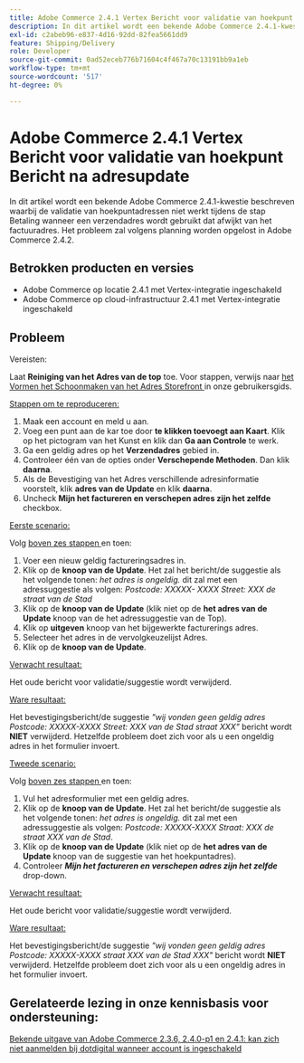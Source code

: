 ```yaml
---
title: Adobe Commerce 2.4.1 Vertex Bericht voor validatie van hoekpunt Bericht na adresupdate
description: In dit artikel wordt een bekende Adobe Commerce 2.4.1-kwestie beschreven waarbij de validatie van hoekpuntadressen niet werkt tijdens de stap Betaling wanneer een verzendadres wordt gebruikt dat afwijkt van het factuuradres. Het probleem zal volgens planning worden opgelost in Adobe Commerce 2.4.2.
exl-id: c2abeb96-e837-4d16-92dd-82fea5661dd9
feature: Shipping/Delivery
role: Developer
source-git-commit: 0ad52eceb776b71604c4f467a70c13191bb9a1eb
workflow-type: tm+mt
source-wordcount: '517'
ht-degree: 0%

---
```


# Adobe Commerce 2.4.1 Vertex Bericht voor validatie van hoekpunt Bericht na adresupdate

In dit artikel wordt een bekende Adobe Commerce 2.4.1-kwestie beschreven waarbij de validatie van hoekpuntadressen niet werkt tijdens de stap Betaling wanneer een verzendadres wordt gebruikt dat afwijkt van het factuuradres. Het probleem zal volgens planning worden opgelost in Adobe Commerce 2.4.2.

## Betrokken producten en versies

* Adobe Commerce op locatie 2.4.1 met Vertex-integratie ingeschakeld
* Adobe Commerce op cloud-infrastructuur 2.4.1 met Vertex-integratie ingeschakeld

## Probleem

Vereisten:

Laat **Reiniging van het Adres van de top** toe. Voor stappen, verwijs naar [ het Vormen het Schoonmaken van het Adres Storefront ](https://experienceleague.adobe.com/docs/commerce-knowledge-base/kb/troubleshooting/miscellaneous/vertex-address-cleansing-different-addresses-not-allowed.html) in onze gebruikersgids.

<u> Stappen om te reproduceren:</u>

1. Maak een account en meld u aan.
1. Voeg een punt aan de kar toe door **te klikken toevoegt aan Kaart**. Klik op het pictogram van het Kunst en klik dan **Ga aan Controle** te werk.
1. Ga een geldig adres op het **Verzendadres** gebied in.
1. Controleer één van de opties onder **Verschepende Methoden**. Dan klik **daarna**.
1. Als de Bevestiging van het Adres verschillende adresinformatie voorstelt, klik **adres van de Update** en klik **daarna**.
1. Uncheck **Mijn het factureren en verschepen adres zijn het zelfde** checkbox.

<u> Eerste scenario:</u>

Volg [ boven zes stappen ](/help/troubleshooting/miscellaneous/magento-2-4-1-vertex-address-validation-message-post-address-update.md#first_sixth) en toen:

1. Voer een nieuw geldig factureringsadres in.
1. Klik op de **knoop van de Update**. Het zal het bericht/de suggestie als het volgende tonen: *het adres is ongeldig.* dit zal met een adressuggestie als volgen: *Postcode: XXXXX- XXXX Street: XXX de straat van de Stad*
1. Klik op de **knoop van de Update** (klik niet op de **het adres van de Update** knoop van de het adressuggestie van de Top).
1. Klik op **uitgeven** knoop van het bijgewerkte facturerings adres.
1. Selecteer het adres in de vervolgkeuzelijst Adres.
1. Klik op de **knoop van de Update**.

<u> Verwacht resultaat:</u>

Het oude bericht voor validatie/suggestie wordt verwijderd.

<u> Ware resultaat:</u>

Het bevestigingsbericht/de suggestie *&quot;wij vonden geen geldig adres Postcode: XXXXX-XXXX Street: XXX van de Stad straat XXX&quot;* bericht wordt **NIET** verwijderd. Hetzelfde probleem doet zich voor als u een ongeldig adres in het formulier invoert.

<u> Tweede scenario:</u>

Volg [ boven zes stappen ](/help/troubleshooting/miscellaneous/magento-2-4-1-vertex-address-validation-message-post-address-update.md#first_sixth) en toen:

1. Vul het adresformulier met een geldig adres.
1. Klik op de **knoop van de Update**. Het zal het bericht/de suggestie als het volgende tonen: *het adres is ongeldig.* dit zal met een adressuggestie als volgen: *Postcode: XXXXX-XXXX Straat: XXX de straat XXX van de Stad*.
1. Klik op de **knoop van de Update** (klik niet op de **het adres van de Update** knoop van de suggestie van het hoekpuntadres).
1. Controleer ***Mijn het factureren en verschepen adres zijn het zelfde*** drop-down.

<u> Verwacht resultaat:</u>

Het oude bericht voor validatie/suggestie wordt verwijderd.

<u> Ware resultaat:</u>

Het bevestigingsbericht/de suggestie *&quot;wij vonden geen geldig adres Postcode: XXXXX-XXXX straat XXX van de Stad XXX&quot;* bericht wordt **NIET** verwijderd. Hetzelfde probleem doet zich voor als u een ongeldig adres in het formulier invoert.

## Gerelateerde lezing in onze kennisbasis voor ondersteuning:

[Bekende uitgave van Adobe Commerce 2.3.6, 2.4.0-p1 en 2.4.1: kan zich niet aanmelden bij dotdigital wanneer account is ingeschakeld](/help/troubleshooting/miscellaneous/magento-2-3-6-2-4-0-p1-2-4-1-known-issue-dotdigital-login.md)
